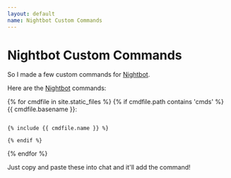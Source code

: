 ```yaml
---
layout: default
name: Nightbot Custom Commands
---
```

# Nightbot Custom Commands

So I made a few custom commands for [Nightbot].

Here are the [Nightbot] commands:

{% for cmdfile in site.static_files %}
    {% if cmdfile.path contains 'cmds' %}
{{ cmdfile.basename }}:

<code>
{% include {{ cmdfile.name }} %}
</code>

    {% endif %}
{% endfor %}

Just copy and paste these into chat and it'll add the command!

[nightbot]: //beta.nightbot.tv/
